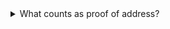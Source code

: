 <details class="govuk-details">
  <summary class="govuk-details__summary">
    <span class="govuk-details__summary-text">
      What counts as proof of address?
    </span>
  </summary>
  <div class="govuk-details__text">
    Acceptable proof of address documents include:
      <ul class="upload-document-list">
        <li>Mortgage statements</li>
        <li>Bank statements</li>
        <li>Credit card statements</li>
        <li>Utility bills (excluding mobile phone bills)</li>
        <li>Council tax bills</li>
        <li>Benefit statements</li>
      </ul>
  </div>
</details>
